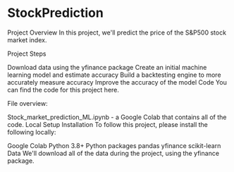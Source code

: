 # StockPrediction
Project Overview
In this project, we'll predict the price of the S&P500 stock market index.

Project Steps

Download data using the yfinance package
Create an initial machine learning model and estimate accuracy
Build a backtesting engine to more accurately measure accuracy
Improve the accuracy of the model
Code
You can find the code for this project here.

File overview:

Stock_market_prediction_ML.ipynb - a Google Colab that contains all of the code.
Local Setup
Installation
To follow this project, please install the following locally:

Google Colab
Python 3.8+
Python packages
pandas
yfinance
scikit-learn
Data
We'll download all of the data during the project, using the yfinance package.
